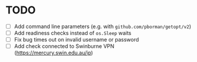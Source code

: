 # TODO

- [ ] Add command line parameters (e.g. with `github.com/pborman/getopt/v2`)
- [ ] Add readiness checks instead of `os.Sleep` waits
- [ ] Fix bug times out on invalid username or password
- [ ] Add check connected to Swinburne VPN (https://mercury.swin.edu.au/ip)
